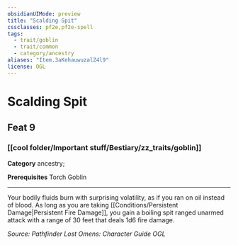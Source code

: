 ```yaml
---
obsidianUIMode: preview
title: "Scalding Spit"
cssclasses: pf2e,pf2e-spell
tags:
  - trait/goblin
  - trait/common
  - category/ancestry
aliases: "Item.3aKehauwuzalZ4l9"
license: OGL
---
```

# Scalding Spit
## Feat 9
### [[cool folder/Important stuff/Bestiary/zz_traits/goblin]]

**Category** ancestry; 



**Prerequisites** Torch Goblin
* * *
Your bodily fluids burn with surprising volatility, as if you ran on oil instead of blood. As long as you are taking [[Conditions/Persistent Damage|Persistent Fire Damage]], you gain a boiling spit ranged unarmed attack with a range of 30 feet that deals 1d6 fire damage.

*Source: Pathfinder Lost Omens: Character Guide*
*OGL*